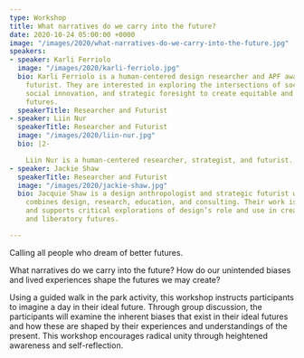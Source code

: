```yaml
---
type: Workshop
title: What narratives do we carry into the future?
date: 2020-10-24 05:00:00 +0000
image: "/images/2020/what-narratives-do-we-carry-into-the-future.jpg"
speakers:
- speaker: Karli Ferriolo
  image: "/images/2020/karli-ferriolo.jpg"
  bio: Karli Ferriolo is a human-centered design researcher and APF award-winning
    futurist. They are interested in exploring the intersections of social justice,
    social innovation, and strategic foresight to create equitable and sustainable
    futures.
  speakerTitle: Researcher and Futurist
- speaker: Liin Nur
  speakerTitle: Researcher and Futurist
  image: "/images/2020/liin-nur.jpg"
  bio: |2-

    Liin Nur is a human-centered researcher, strategist, and futurist. Her work is focused on decolonizing the tools and methods she has learned to create equitable futures for all.
- speaker: Jackie Shaw
  speakerTitle: Researcher and Futurist
  image: "/images/2020/jackie-shaw.jpg"
  bio: Jacquie Shaw is a design anthropologist and strategic futurist whose practice
    combines design, research, education, and consulting. Their work is grounded in
    and supports critical explorations of design’s role and use in creating equitable
    and liberatory futures.

---
```

Calling all people who dream of better futures.

  
What narratives do we carry into the future? How do our unintended biases and lived experiences shape the futures we may create? 

  
Using a guided walk in the park activity, this workshop instructs participants to imagine a day in their ideal future. Through group discussion, the participants will examine the inherent biases that exist in their ideal futures and how these are shaped by their experiences and understandings of the present. This workshop encourages radical unity through heightened awareness and self-reflection.